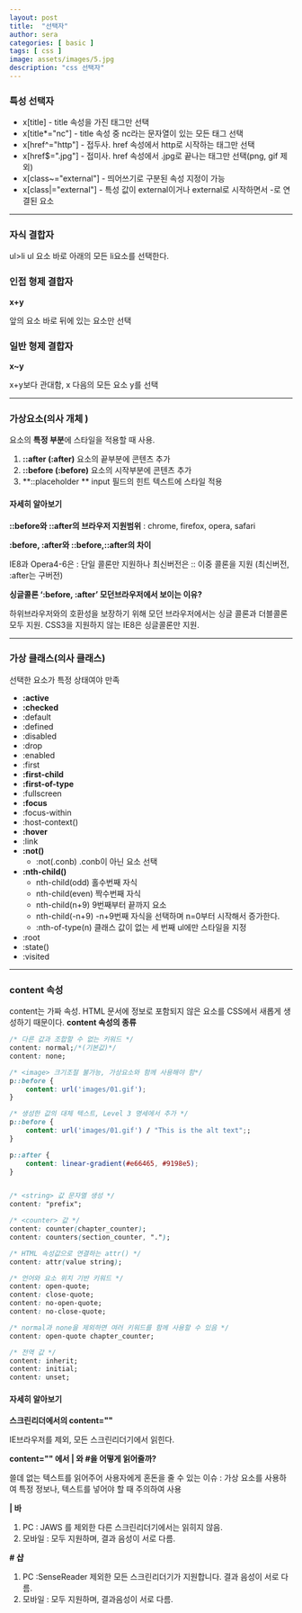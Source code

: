 ```yaml
---
layout: post
title:  "선택자"
author: sera
categories: [ basic ]
tags: [ css ]
image: assets/images/5.jpg
description: "css 선택자"
---
```



### 특성 선택자

* x[title] - title 속성을 가진 태그만 선택
* x[title*="nc"] - title 속성 중 nc라는 문자열이 있는 모든 태그 선택
* x[href^="http"] - 접두사. href 속성에서 http로 시작하는 태그만 선택
* x[href$=".jpg"] - 접미사. href 속성에서 .jpg로 끝나는 태그만 선택(png, gif 제외)
* x[class~="external"] - 띄어쓰기로 구분된 속성 지정이 가능
* x[class|="external"] - 특성 값이 external이거나 external로 시작하면서 -로 연결된 요소

***

### 자식 결합자

ul>li ul 요소 바로 아래의 모든 li요소를 선택한다.

### 인접 형제 결합자
**x+y**

앞의 요소 바로 뒤에 있는 요소만 선택

### 일반 형제 결합자
**x~y**

x+y보다 관대함, x 다음의 모든 요소 y를 선택



***

### 가상요소(의사 개체 )

요소의 **특정 부분**에 스타일을 적용할 때 사용.

1. **::after (:after)** 요소의 끝부분에 콘텐츠 추가
2. **::before (:before)** 요소의 시작부분에 콘텐츠 추가
3. **::placeholder ** input 필드의 힌트 텍스트에 스타일 적용

#### 자세히 알아보기
**::before와 ::after의 브라우저 지원범위** : chrome, firefox, opera, safari

**:before, :after와 ::before,::after의 차이**

IE8과 Opera4-6은 : 단일 콜론만 지원하나 최신버전은 :: 이중 콜론을 지원
(최신버전, :after는 구버전)

**싱글콜론 ‘:before, :after’ 모던브라우저에서 보이는 이유?**

하위브라우저와의 호환성을 보장하기 위해 모던 브라우저에서는 싱글 콜론과 더블콜론 모두 지원. CSS3을 지원하지 않는 IE8은 싱글콜론만 지원.


***


### 가상 클래스(의사 클래스)

선택한 요소가 특정 상태여야 만족

* **:active** 
* **:checked** 
* :default
* :defined
* :disabled
* :drop
* :enabled
* :first
* **:first-child** 
* **:first-of-type** 
* :fullscreen
* **:focus** 
* :focus-within
* :host-context()
* **:hover** 
* :link
* **:not()** 
  * :not(.conb) .conb이 아닌 요소 선택
* **:nth-child()** 
  * nth-child(odd) 홀수번째 자식
  * nth-child(even) 짝수번째 자식
  * nth-child(n+9) 9번째부터 끝까지 요소
  * nth-child(-n+9) -n+9번째 자식을 선택하며 n=0부터 시작해서 증가한다.
  * :nth-of-type(n) 클래스 값이 없는 세 번째 ul에만 스타일을 지정
* :root
* :state()  
* :visited 

***


### content 속성
content는 가짜 속성. HTML 문서에 정보로 포함되지 않은 요소를 CSS에서 새롭게 생성하기 때문이다.
**content 속성의 종류**

```css
/* 다른 값과 조합할 수 없는 키워드 */
content: normal;/*(기본값)*/
content: none;

/* <image> 크기조절 불가능, 가상요소와 함께 사용해야 함*/
p::before {
    content: url('images/01.gif');
}

/* 생성한 값의 대체 텍스트, Level 3 명세에서 추가 */
p::before {
    content: url('images/01.gif') / "This is the alt text";;
}

p::after {
	content: linear-gradient(#e66465, #9198e5);
}


/* <string> 값 문자열 생성 */
content: "prefix";

/* <counter> 값 */
content: counter(chapter_counter);
content: counters(section_counter, ".");

/* HTML 속성값으로 연결하는 attr() */
content: attr(value string);

/* 언어와 요소 위치 기반 키워드 */
content: open-quote;
content: close-quote;
content: no-open-quote;
content: no-close-quote;

/* normal과 none을 제외하면 여러 키워드를 함께 사용할 수 있음 */
content: open-quote chapter_counter;

/* 전역 값 */
content: inherit;
content: initial;
content: unset;

```




#### 자세히 알아보기
**스크린리더에서의 content=""**

IE브라우저를 제외, 모든 스크린리더기에서 읽힌다.

**content="" 에서 | 와 #을 어떻게 읽어줄까?**

쓸데 없는 텍스트를 읽어주어 사용자에게 혼돈을 줄 수 있는 이슈 : 가상 요소를 사용하여 특정 정보나, 텍스트를 넣어야 할 때 주의하여 사용

**| 바**

1. PC : JAWS 를 제외한 다른 스크린리더기에서는 읽히지 않음.
2. 모바일 : 모두 지원하며, 결과 음성이 서로 다름.

**# 샵**

1. PC :SenseReader 제외한 모든 스크린리더기가 지원합니다. 결과 음성이 서로 다름.
2. 모바일 : 모두 지원하며, 결과음성이 서로 다름.
